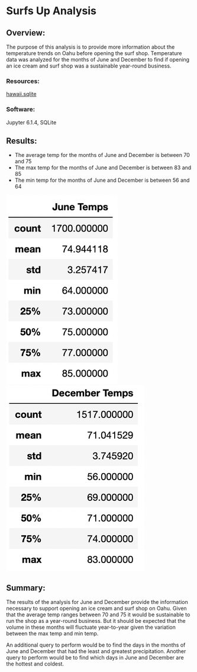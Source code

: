 # Surfs Up Analysis

## Overview: 
The purpose of this analysis is to provide more information about the temperature trends on Oahu before opening the surf shop. Temperature data was analyzed for the months of June and December to find if opening an ice cream and surf shop was a sustainable year-round business. 

### Resources: 
[hawaii.sqlite](hawaii.sqlite)

### Software: 
Jupyter 6.1.4, SQLite

## Results: 
-	The average temp for the months of June and December is between 70 and 75
-	The max temp for the months of June and December is between 83 and 85
-	The min temp for the months of June and December is between 56 and 64

![June_temps.png](Resources/june_temps.png) ![dec_temps.png](Resources/dec_temps.png)

## Summary: 
The results of the analysis for June and December provide the information necessary to support opening an ice cream and surf shop on Oahu. Given that the average temp ranges between 70 and 75 it would be sustainable to run the shop as a year-round business. But it should be expected that the volume in these months will fluctuate year-to-year given the variation between the max temp and min temp.  

An additional query to perform would be to find the days in the months of June and December that had the least and greatest precipitation. Another query to perform would be to find which days in June and December are the hottest and coldest.  
